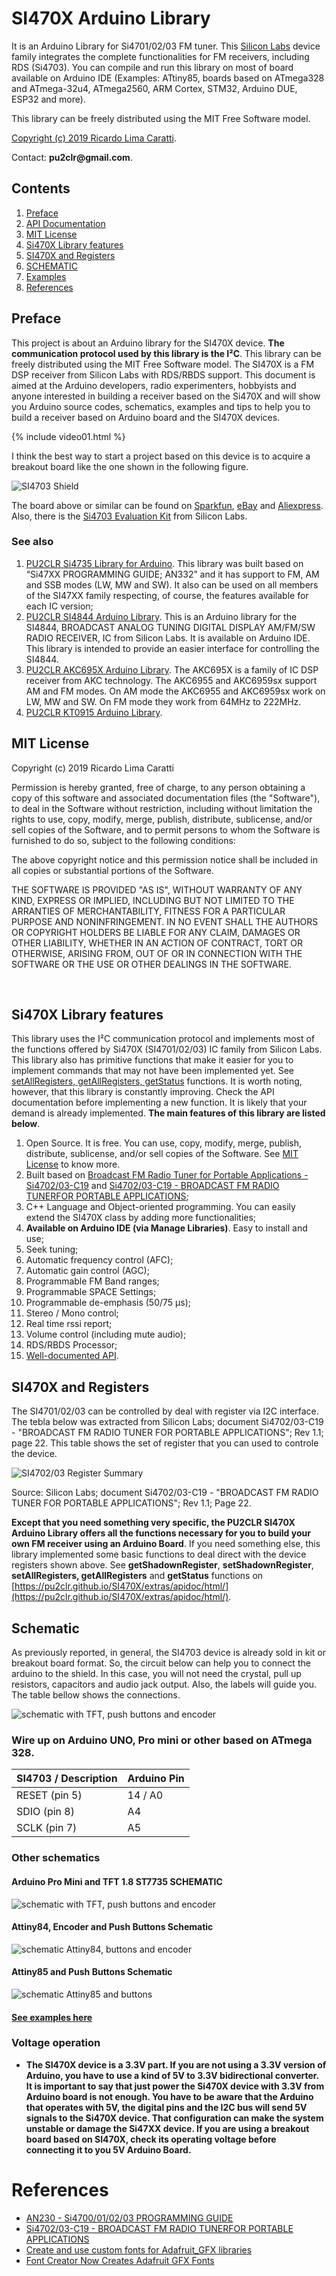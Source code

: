 # SI470X Arduino Library

It is an Arduino Library for Si4701/02/03 FM tuner. This [Silicon Labs](https://www.silabs.com/audio-and-radio/fm-radios/si4702-03-radio-receivers/device.si4703#techdocs) device family integrates the complete functionalities for FM  receivers, including RDS (Si4703). You can compile and run this library on most of board available on Arduino IDE (Examples: ATtiny85, boards based on ATmega328 and ATmega-32u4, ATmega2560, ARM Cortex, STM32, Arduino DUE, ESP32 and more).

This library can be freely distributed using the MIT Free Software model. 

[Copyright (c) 2019 Ricardo Lima Caratti](https://pu2clr.github.io/SI4735/#mit-license). 

Contact: __pu2clr@gmail.com__.


## Contents

1. [Preface](https://pu2clr.github.io/SI470X#preface)
2. [API Documentation](https://pu2clr.github.io/SI470X/extras/apidoc/html)
3. [MIT License](https://pu2clr.github.io/SI470X#mit-License)
4. [Si470X Library features](https://pu2clr.github.io/SI470X#si4703-library-features)
5. [SI470X and Registers](https://pu2clr.github.io/SI470X#si470x-and-registers)
6. [SCHEMATIC](https://pu2clr.github.io/SI470X#schematic)
7. [Examples](https://github.com/pu2clr/SI470X/tree/master/examples)
8. [References](https://github.com/pu2clr/SI470X#references)


## Preface

This project is about an Arduino library for the SI470X device. __The communication protocol used by this library is the I²C__. This library can be freely distributed using the MIT Free Software model. 
The SI470X is a FM DSP receiver from Silicon Labs with RDS/RBDS support. This document is aimed at the Arduino developers, radio experimenters, hobbyists and anyone interested in building a receiver based on the Si470X and will show you Arduino source codes, schematics, examples and tips to help you to build a receiver based on Arduino board and the SI470X devices. 


{% include video01.html %}


I think the best way to start a project based on this device is to acquire a breakout board like the one shown in the following figure. 


![SI4703 Shield](./extras/images/si4703_module0.png)

The board above or similar can be found on [Sparkfun](https://www.sparkfun.com/products/12938), [eBay](https://www.ebay.com/) and [Aliexpress](https://pt.aliexpress.com/af/SI4703.html?d=y&origin=n&SearchText=SI4703&catId=0&initiative_id=SB_20200626043355).  Also, there is the [Si4703 Evaluation Kit](https://www.silabs.com/products/development-tools/audio-and-radio/si4703-evaluation-kit) from Silicon Labs. 





### See also

1. [PU2CLR Si4735 Library for Arduino](https://pu2clr.github.io/SI4735/). This library was built based on “Si47XX PROGRAMMING GUIDE; AN332” and it has support to FM, AM and SSB modes (LW, MW and SW). It also can be used on all members of the SI47XX family respecting, of course, the features available for each IC version; 
2. [PU2CLR SI4844 Arduino Library](https://github.com/pu2clr/SI4844). This is an Arduino library for the SI4844, BROADCAST ANALOG TUNING DIGITAL DISPLAY AM/FM/SW RADIO RECEIVER,  IC from Silicon Labs.  It is available on Arduino IDE. This library is intended to provide an easier interface for controlling the SI4844.
3. [PU2CLR AKC695X Arduino Library](https://pu2clr.github.io/AKC695X/). The AKC695X is a family of IC DSP receiver from AKC technology. The AKC6955 and AKC6959sx support AM and FM modes. On AM mode the AKC6955 and AKC6959sx work on LW, MW and SW. On FM mode they work from 64MHz to 222MHz.
4. [PU2CLR KT0915 Arduino Library](https://pu2clr.github.io/KT0915/).



## MIT License 

Copyright (c) 2019 Ricardo Lima Caratti

Permission is hereby granted, free of charge, to any person obtaining a copy of this software and associated documentation files (the "Software"), to deal in the Software without restriction, including without limitation the rights to use, copy, modify, merge, publish, distribute, sublicense, and/or sell copies of the Software, and to permit persons to whom the Software is furnished to do so, subject to the following conditions:

The above copyright notice and this permission notice shall be included in all copies or substantial portions of the Software.

THE SOFTWARE IS PROVIDED "AS IS", WITHOUT WARRANTY OF ANY KIND, EXPRESS OR IMPLIED, INCLUDING BUT NOT LIMITED TO THE ARRANTIES OF MERCHANTABILITY, FITNESS FOR A PARTICULAR PURPOSE AND NONINFRINGEMENT. IN NO EVENT SHALL THE AUTHORS OR COPYRIGHT HOLDERS BE LIABLE FOR ANY CLAIM, DAMAGES OR OTHER LIABILITY, WHETHER IN AN ACTION OF CONTRACT, TORT OR OTHERWISE, ARISING FROM, OUT OF OR IN CONNECTION WITH THE SOFTWARE OR THE USE OR OTHER DEALINGS IN THE SOFTWARE.

<BR>

## Si470X Library features

This library uses the I²C communication protocol and implements most of the functions offered by Si470X (SI4701/02/03) IC family from Silicon Labs. This library also has primitive functions that make it easier for you to implement commands that may not have been implemented yet. See [setAllRegisters, getAllRegisters, getStatus](https://pu2clr.github.io/SI470X/extras/apidoc/html/) functions. It is worth noting, however, that this library is constantly improving. Check the API documentation before implementing a new function. It is likely that your demand is already implemented. __The main features of this library are listed below__.


1. Open Source. It is free. You can use, copy, modify, merge, publish, distribute, sublicense, and/or sell copies of the Software. See [MIT License](https://pu2clr.github.io/SI470X/#mit-license) to know more.  
2. Built based on [Broadcast FM Radio Tuner for Portable Applications - Si4702/03-C19](https://www.silabs.com/documents/public/data-shorts/Si4702-03-C19-short.pdf) and [Si4702/03-C19 - BROADCAST FM RADIO TUNERFOR PORTABLE APPLICATIONS](https://www.silabs.com/documents/public/data-sheets/Si4702-03-C19.pdf);
3. C++ Language and Object-oriented programming. You can easily extend the SI470X class by adding more functionalities;
4. __Available on Arduino IDE (via Manage Libraries)__. Easy to install and use;
5. Seek tuning;
6. Automatic frequency control (AFC);
7. Automatic gain control (AGC);
8. Programmable FM Band ranges;
9. Programmable SPACE Settings; 
10. Programmable de-emphasis (50/75 μs);
11. Stereo / Mono control;
12. Real time rssi report; 
13. Volume control (including mute audio);
14. RDS/RBDS Processor;
15. [Well-documented API](https://pu2clr.github.io/SI470X/extras/apidoc/html/).



## SI470X and Registers

The SI4701/02/03 can be controlled by deal with register via I2C interface.  The tebla below was extracted from Silicon Labs; document Si4702/03-C19 - "BROADCAST FM RADIO TUNER FOR PORTABLE APPLICATIONS"; Rev 1.1; page 22. This table shows the set of register that you can used to controle the device.


![SI4702/03 Register Summary](./extras/images/SI470X_REGISTER_SUMMARY.png)

Source: Silicon Labs; document Si4702/03-C19 - "BROADCAST FM RADIO TUNER FOR PORTABLE APPLICATIONS"; Rev 1.1; Page 22.

__Except that you need something very specific, the PU2CLR SI470X Arduino Library offers all the functions necessary for you to build your own FM receiver using an Arduino Board__.  If you need something else, this library implemented some basic functions to deal direct with the device registers shown above. See __getShadownRegister__, __setShadownRegister__, __setAllRegisters, getAllRegisters__ and __getStatus__ functions on [https://pu2clr.github.io/SI470X/extras/apidoc/html/](https://pu2clr.github.io/SI470X/extras/apidoc/html/).



## Schematic

As previously reported, in general, the SI4703 device is already sold in kit or breakout board format. So, the circuit below can help you to connect the arduino to the shield. In this case, you will not need the crystal, pull up resistors, capacitors and audio jack output. Also, the labels will guide you.  The table bellow shows the connections. 


![schematic with TFT, push buttons and encoder](./extras/images/circuit_basic.png)


### Wire up on Arduino UNO, Pro mini or other based on ATmega 328.

| SI4703 / Description      |  Arduino Pin  |
| --------------------      | ------------  |
| RESET (pin 5)             |     14 / A0   |
| SDIO (pin  8)             |     A4        |
| SCLK (pin  7)             |     A5        |



### Other schematics 

#### Arduino Pro Mini and TFT 1.8 ST7735 SCHEMATIC 

![schematic with TFT, push buttons and encoder](https://pu2clr.github.io/SI470X/extras/images/circuit_tft_encoder.png)


#### Attiny84, Encoder and Push Buttons Schematic


![schematic Attiny84, buttons and encoder](https://pu2clr.github.io/SI470X/extras/images/circuit_attiny84.png)



#### Attiny85 and Push Buttons Schematic


![schematic Attiny85 and buttons ](https://pu2clr.github.io/SI470X/extras/images/circuit_attiny85.png)




#### [See examples here](./examples)


### Voltage operation

* __The SI470X device is a 3.3V part. If you are not using a 3.3V version of Arduino, you have to use a kind of 5V to 3.3V bidirectional converter. It is important to say that just power the Si470X device with 3.3V from Arduino board is not enough. You have to be aware that the Arduino that operates with 5V, the digital pins and the I2C bus will send 5V signals to the Si470X device. That configuration can make the system unstable or damage the Si47XX device. If you are using a breakout board based on SI470X, check its operating voltage before connecting it to you 5V Arduino Board.__   



# References

* [AN230 - Si4700/01/02/03 PROGRAMMING GUIDE](https://www.silabs.com/documents/public/application-notes/AN230.pdf)
* [Si4702/03-C19 - BROADCAST FM RADIO TUNERFOR PORTABLE APPLICATIONS](https://www.silabs.com/documents/public/data-sheets/Si4702-03-C19.pdf)
* [Create and use custom fonts for Adafruit_GFX libraries](https://www.youtube.com/watch?v=L8MmTISmwZ8)
* [Font Creator Now Creates Adafruit GFX Fonts](https://blog.squix.org/2016/10/font-creator-now-creates-adafruit-gfx-fonts.html)
  



